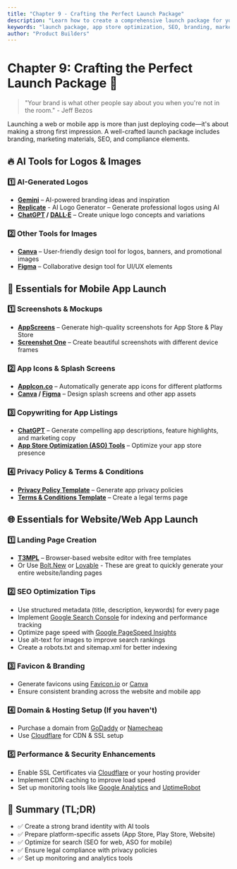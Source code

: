 ```yaml
---
title: "Chapter 9 - Crafting the Perfect Launch Package"
description: "Learn how to create a comprehensive launch package for your web or mobile app, including branding, marketing materials, and technical requirements."
keywords: "launch package, app store optimization, SEO, branding, marketing, mobile app launch, web app launch"
author: "Product Builders"
---
```


# Chapter 9: Crafting the Perfect Launch Package 🎨

> "Your brand is what other people say about you when you're not in the room." - Jeff Bezos

<div class="content-box">

Launching a web or mobile app is more than just deploying code—it's about making a strong first impression. A well-crafted launch package includes branding, marketing materials, SEO, and compliance elements.

</div>

## 🔥 AI Tools for Logos & Images

<div class="content-box">

### 1️⃣ AI-Generated Logos

- **[Gemini](https://gemini.google.com/)** – AI-powered branding ideas and inspiration
- **[Replicate](https://replicate.com/)** - AI Logo Generator – Generate professional logos using AI
- **[ChatGPT](https://chat.openai.com/) / [DALL·E](https://openai.com/dall-e-2)** – Create unique logo concepts and variations

### 2️⃣ Other Tools for Images

- **[Canva](https://www.canva.com/)** – User-friendly design tool for logos, banners, and promotional images
- **[Figma](https://www.figma.com/)** – Collaborative design tool for UI/UX elements

</div>

## 📱 Essentials for Mobile App Launch

<div class="content-box">

### 1️⃣ Screenshots & Mockups

- **[AppScreens](https://appscreens.com/)** – Generate high-quality screenshots for App Store & Play Store
- **[Screenshot One](https://screenshotone.com/)** – Create beautiful screenshots with different device frames

### 2️⃣ App Icons & Splash Screens

- **[AppIcon.co](https://appicon.co/)** – Automatically generate app icons for different platforms
- **[Canva](https://www.canva.com/) / [Figma](https://www.figma.com/)** – Design splash screens and other app assets

### 3️⃣ Copywriting for App Listings

- **[ChatGPT](https://chat.openai.com/)** – Generate compelling app descriptions, feature highlights, and marketing copy
- **[App Store Optimization (ASO) Tools](https://appfigures.com/aso)** – Optimize your app store presence

### 4️⃣ Privacy Policy & Terms & Conditions

- **[Privacy Policy Template](https://www.privacypolicy.com/)** – Generate app privacy policies
- **[Terms & Conditions Template](https://www.termsfeed.com/)** – Create a legal terms page

</div>

## 🌐 Essentials for Website/Web App Launch

<div class="content-box">

### 1️⃣ Landing Page Creation

- **[T3MPL](https://t3mpl.n4no.com/)** – Browser-based website editor with free templates
- Or Use [Bolt.New](https://bolt.new/) or [Lovable](https://lovable.dev/) - These are great to quickly generate your entire website/landing pages

### 2️⃣ SEO Optimization Tips

- Use structured metadata (title, description, keywords) for every page
- Implement [Google Search Console](https://search.google.com/search-console) for indexing and performance tracking
- Optimize page speed with [Google PageSpeed Insights](https://pagespeed.web.dev/)
- Use alt-text for images to improve search rankings
- Create a robots.txt and sitemap.xml for better indexing

### 3️⃣ Favicon & Branding

- Generate favicons using [Favicon.io](https://favicon.io/) or [Canva](https://www.canva.com/)
- Ensure consistent branding across the website and mobile app

### 4️⃣ Domain & Hosting Setup (If you haven't)

- Purchase a domain from [GoDaddy](https://www.godaddy.com/) or [Namecheap](https://www.namecheap.com/)
- Use [Cloudflare](https://www.cloudflare.com/) for CDN & SSL setup

### 5️⃣ Performance & Security Enhancements

- Enable SSL Certificates via [Cloudflare](https://www.cloudflare.com/) or your hosting provider
- Implement CDN caching to improve load speed
- Set up monitoring tools like [Google Analytics](https://analytics.google.com/) and [UptimeRobot](https://uptimerobot.com/)

</div>

## 📌 Summary (TL;DR)

<div class="content-box">

- ✅ Create a strong brand identity with AI tools
- ✅ Prepare platform-specific assets (App Store, Play Store, Website)
- ✅ Optimize for search (SEO for web, ASO for mobile)
- ✅ Ensure legal compliance with privacy policies
- ✅ Set up monitoring and analytics tools

</div>
